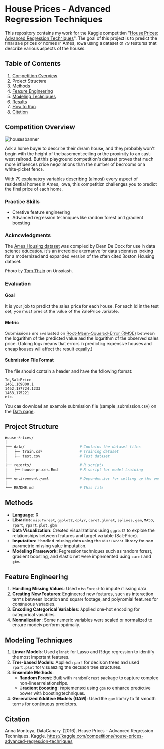 # House Prices - Advanced Regression Techniques

This repository contains my work for the Kaggle competition "[House Prices: Advanced Regression Techniques](https://www.kaggle.com/competitions/house-prices-advanced-regression-techniques)". The goal of this project is to predict the final sale prices of homes in Ames, Iowa using a dataset of 79 features that describe various aspects of the houses.


## Table of Contents

1. [Competition Overview](#competition-overview)
2. [Project Structure](#project-structure)
3. [Methods](#methods)
4. [Feature Engineering](#feature-engineering)
5. [Modeling Techniques](#modeling-techniques)
6. [Results](#results)
7. [How to Run](#how-to-run)
8. [Citation](#citation)


## Competition Overview

![housesbanner](https://storage.googleapis.com/kaggle-media/competitions/House%20Prices/kaggle_5407_media_housesbanner.png)

Ask a home buyer to describe their dream house, and they probably won't begin with the height of the basement ceiling or the proximity to an east-west railroad. But this playground competition's dataset proves that much more influences price negotiations than the number of bedrooms or a white-picket fence.

With 79 explanatory variables describing (almost) every aspect of residential homes in Ames, Iowa, this competition challenges you to predict the final price of each home.

### Practice Skills

- Creative feature engineering
- Advanced regression techniques like random forest and gradient boosting

### Acknowledgments

The [Ames Housing dataset](https://www.amstat.org/publications/jse/v19n3/decock.pdf) was compiled by Dean De Cock for use in data science education. It's an incredible alternative for data scientists looking for a modernized and expanded version of the often cited Boston Housing dataset. 

Photo by [Tom Thain](https://unsplash.com/@tthfilms) on Unsplash.

### Evaluation

#### Goal
It is your job to predict the sales price for each house. For each Id in the test set, you must predict the value of the SalePrice variable. 

#### Metric
Submissions are evaluated on [Root-Mean-Squared-Error (RMSE)](https://en.wikipedia.org/wiki/Root_mean_square_deviation) between the logarithm of the predicted value and the logarithm of the observed sales price. (Taking logs means that errors in predicting expensive houses and cheap houses will affect the result equally.)

#### Submission File Format
The file should contain a header and have the following format:

```csv
Id,SalePrice
1461,169000.1
1462,187724.1233
1463,175221
etc.
```

You can download an example submission file (sample_submission.csv) on the [Data page](https://www.kaggle.com/c/house-prices-advanced-regression-techniques/data).

## Project Structure

```bash
House-Prices/
│
├── data/                         # Contains the dataset files
│   ├── train.csv                 # Training dataset
│   ├── test.csv                  # Test dataset
│
├── reports/                      # R scripts
│   ├── house-prices.Rmd          # R script for model training
│
├── environment.yaml              # Dependencies for setting up the environment
│
└── README.md                     # This file
```


## Methods

- **Language**: R
- **Libraries**: `missForest`, `ggplot2`, `dplyr`, `caret`, `glmnet`, `splines`, `gam`, `MASS`, `rpart`, `rpart.plot`, `gbm`
- **Data Visualization**: Created visualizations using `ggplot2` to explore the relationships between features and target variable (SalePrice).
- **Imputation**: Handled missing data using the `missForest` library for non-parametric missing value imputation.
- **Modeling Framework**: Regression techniques such as random forest, gradient boosting, and elastic net were implemented using `caret` and `gbm`.


## Feature Engineering

1. **Handling Missing Values**: Used `missForest` to impute missing data.
2. **Creating New Features**: Engineered new features, such as interaction terms between location and square footage, and polynomial features for continuous variables.
3. **Encoding Categorical Variables**: Applied one-hot encoding for categorical variables.
4. **Normalization**: Some numeric variables were scaled or normalized to ensure models perform optimally.


## Modeling Techniques

1. **Linear Models**: Used `glmnet` for Lasso and Ridge regression to identify the most important features.
2. **Tree-based Models**: Applied `rpart` for decision trees and used `rpart.plot` for visualizing the decision tree structures.
3. **Ensemble Methods**:
   - **Random Forest**: Built with `randomForest` package to capture complex non-linear relationships.
   - **Gradient Boosting**: Implemented using `gbm` to enhance predictive power with boosting techniques.
4. **Generalized Additive Models (GAM)**: Used the `gam` library to fit smooth terms for continuous predictors.

## Citation

Anna Montoya, DataCanary. (2016). House Prices - Advanced Regression Techniques. Kaggle. 
https://kaggle.com/competitions/house-prices-advanced-regression-techniques
